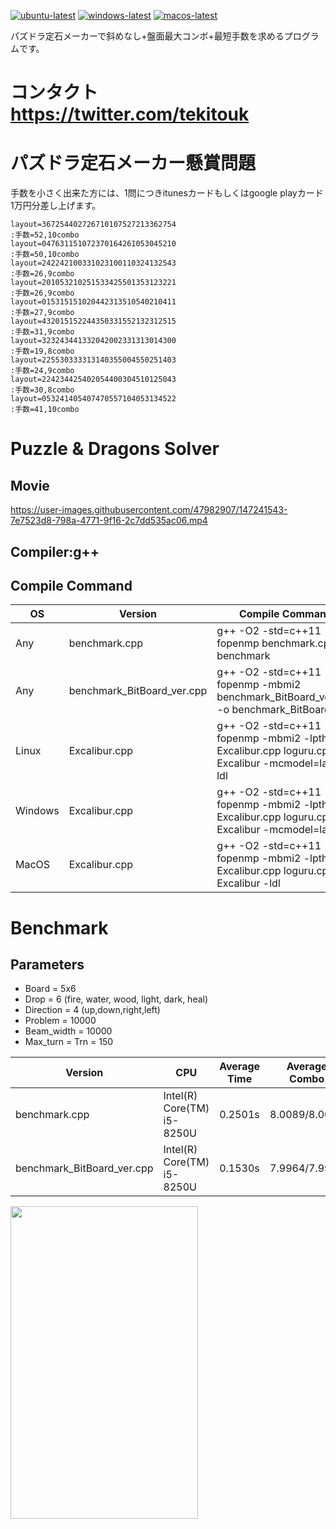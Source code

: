 [![ubuntu-latest](https://github.com/koduma/puzzdra_solver/actions/workflows/ubuntu-latest.yml/badge.svg?branch=master)](https://github.com/koduma/puzzdra_solver/actions/workflows/ubuntu-latest.yml)
[![windows-latest](https://github.com/koduma/puzzdra_solver/actions/workflows/windows-latest.yml/badge.svg?branch=master)](https://github.com/koduma/puzzdra_solver/actions/workflows/windows-latest.yml)
[![macos-latest](https://github.com/koduma/puzzdra_solver/actions/workflows/macos-latest.yml/badge.svg?branch=master)](https://github.com/koduma/puzzdra_solver/actions/workflows/macos-latest.yml)

パズドラ定石メーカーで斜めなし+盤面最大コンボ+最短手数を求めるプログラムです。

# コンタクト https://twitter.com/tekitouk

# パズドラ定石メーカー懸賞問題

  手数を小さく出来た方には、1問につきitunesカードもしくはgoogle playカード1万円分差し上げます。

	layout=367254402726710107527213362754
	:手数=52,10combo		
	layout=047631151072370164261053045210
	:手数=50,10combo
	layout=242242100331023100110324132543
	:手数=26,9combo
	layout=201053210251533425501353123221
	:手数=26,9combo
	layout=015315151020442313510540210411
	:手数=27,9combo
	layout=432015152244350331552132312515
	:手数=31,9combo
	layout=323243441332042002331313014300
	:手数=19,8combo
	layout=225530333313140355004550251403
	:手数=24,9combo
	layout=224234425402054400304510125043
	:手数=30,8combo
	layout=053241405407470557104053134522
	:手数=41,10combo	

# Puzzle & Dragons Solver

## Movie

https://user-images.githubusercontent.com/47982907/147241543-7e7523d8-798a-4771-9f16-2c7dd535ac06.mp4



## Compiler:g++

## Compile Command

| OS | Version | Compile Command |
| --- | --- | --- |
|  Any | benchmark.cpp | g++ -O2 -std=c++11 -fopenmp benchmark.cpp -o benchmark  |
|  Any | benchmark_BitBoard_ver.cpp | g++ -O2 -std=c++11 -fopenmp -mbmi2 benchmark_BitBoard_ver.cpp -o benchmark_BitBoard_ver |
|  Linux | Excalibur.cpp | g++ -O2 -std=c++11 -fopenmp -mbmi2 -lpthread Excalibur.cpp loguru.cpp -o Excalibur -mcmodel=large -ldl  |
|  Windows | Excalibur.cpp | g++ -O2 -std=c++11 -fopenmp -mbmi2 -lpthread Excalibur.cpp loguru.cpp -o Excalibur -mcmodel=large  |
|  MacOS | Excalibur.cpp | g++ -O2 -std=c++11 -fopenmp -mbmi2 -lpthread Excalibur.cpp loguru.cpp -o Excalibur -ldl  |

# Benchmark

## Parameters

- Board = 5x6
- Drop = 6 (fire, water, wood, light, dark, heal)
- Direction = 4 (up,down,right,left)
- Problem = 10000
- Beam_width = 10000
- Max_turn = Trn = 150


| Version | CPU | Average Time | Average Combo |
| --- | --- | --- | --- |
| benchmark.cpp | Intel(R) Core(TM) i5-8250U | 0.2501s | 8.0089/8.0089 |
| benchmark_BitBoard_ver.cpp | Intel(R) Core(TM) i5-8250U| 0.1530s | 7.9964/7.9964 |

<img src="https://user-images.githubusercontent.com/47982907/101321654-0b96e900-38a9-11eb-9c70-a8d9fa3d491d.jpg" width="300px" height="500px">
